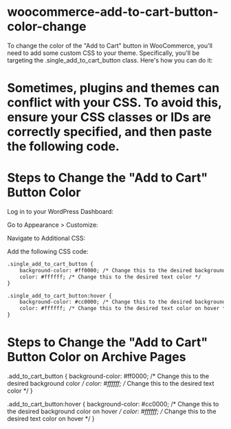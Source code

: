 # woocommerce-add-to-cart-button-color-change

To change the color of the "Add to Cart" button in WooCommerce, you'll need to add some custom CSS to your theme. Specifically, you'll be targeting the .single_add_to_cart_button class. Here's how you can do it:

# Sometimes, plugins and themes can conflict with your CSS. To avoid this, ensure your CSS classes or IDs are correctly specified, and then paste the following code.


# Steps to Change the "Add to Cart" Button Color
Log in to your WordPress Dashboard:

Go to Appearance > Customize:

Navigate to Additional CSS:

Add the following CSS code:
```html
.single_add_to_cart_button {
    background-color: #ff0000; /* Change this to the desired background color */
    color: #ffffff; /* Change this to the desired text color */
}

.single_add_to_cart_button:hover {
    background-color: #cc0000; /* Change this to the desired background color on hover */
    color: #ffffff; /* Change this to the desired text color on hover */
}  
```

# Steps to Change the "Add to Cart" Button Color on Archive Pages

.add_to_cart_button {
    background-color: #ff0000; /* Change this to the desired background color */
    color: #ffffff; /* Change this to the desired text color */
}

.add_to_cart_button:hover {
    background-color: #cc0000; /* Change this to the desired background color on hover */
    color: #ffffff; /* Change this to the desired text color on hover */
}




